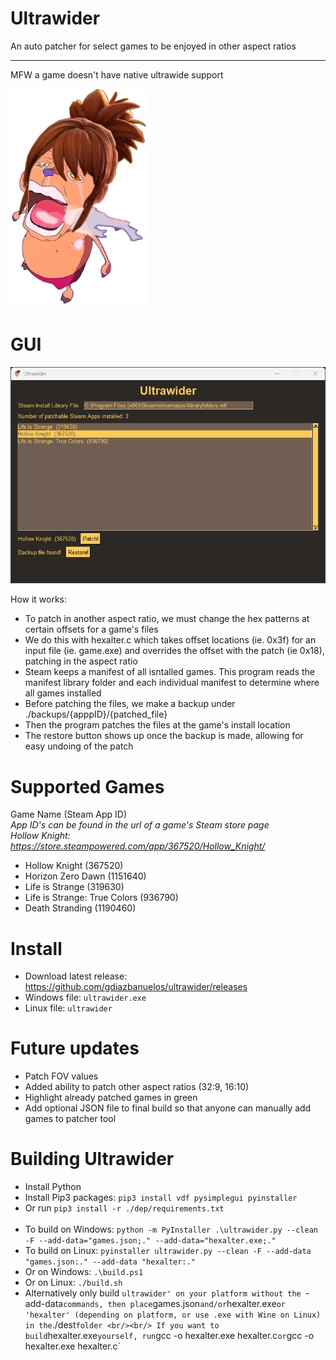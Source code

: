 # Ultrawider
 An auto patcher for select games to be enjoyed in other aspect ratios
<br/><hr/>
MFW a game doesn't have native ultrawide support


![alt text](res/marthi.png)

# GUI
![My Image](res/ultrawidergui.png)

How it works:

- To patch in another aspect ratio, we must change the hex patterns at certain offsets for a game's files
- We do this with hexalter.c which takes offset locations (ie. 0x3f) for an input file (ie. game.exe) and overrides the offset with the patch (ie 0x18), patching in the aspect ratio
- Steam keeps a manifest of all isntalled games. This program reads the manifest library folder and each individual manifest to determine where all games installed
- Before patching the files, we make a backup under ./backups/{apppID}/{patched_file}
- Then the program patches the files at the game's install location
- The restore button shows up once the backup is made, allowing for easy undoing of the patch

# Supported Games
Game Name (Steam App ID)
<br/>*App ID's can be found in the url of a game's Steam store page*
<br/> *Hollow Knight: https://store.steampowered.com/app/367520/Hollow_Knight/*
- Hollow Knight (367520)
- Horizon Zero Dawn (1151640)
- Life is Strange (319630)
- Life is Strange: True Colors (936790)
- Death Stranding (1190460)

# Install
- Download latest release: https://github.com/gdiazbanuelos/ultrawider/releases
- Windows file: `ultrawider.exe`
- Linux file: `ultrawider`

# Future updates
- Patch FOV values
- Added ability to patch other aspect ratios (32:9, 16:10)
- Highlight already patched games in green
- Add optional JSON file to final build so that anyone can manually add games to patcher tool

# Building Ultrawider
- Install Python
- Install Pip3 packages: `pip3 install vdf pysimplegui pyinstaller`
- Or run `pip3 install -r ./dep/requirements.txt`
<br/><br/>
- To build on Windows: `python -m PyInstaller .\ultrawider.py --clean -F --add-data="games.json;." --add-data="hexalter.exe;." `
- To build on Linux: `pyinstaller ultrawider.py --clean -F --add-data "games.json:." --add-data "hexalter:."`
- Or on Windows: `.\build.ps1`
- Or on Linux: `./build.sh`
- Alternatively only build `ultrawider' on your platform without the `-add-data` commands, then place `games.json` and/or `hexalter.exe` or 'hexalter' (depending on platform, or use .exe with Wine on Linux) in the `./dest` folder
<br/><br/>
If you want to build `hexalter.exe` yourself, run `gcc -o hexalter.exe hexalter.c` or `gcc -o hexalter.exe hexalter.c`

